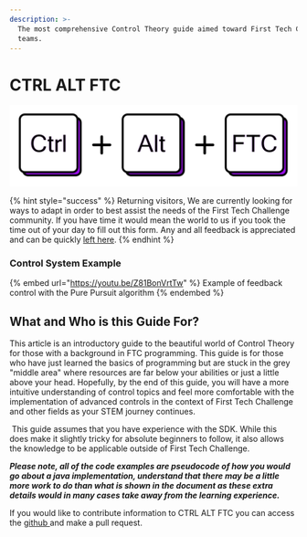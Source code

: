 ```yaml
---
description: >-
  The most comprehensive Control Theory guide aimed toward First Tech Challenge
  teams.
---
```


# CTRL ALT FTC

![](<.gitbook/assets/CTRL ALT FTC NEW COLOR .png>)

{% hint style="success" %}
Returning visitors,  We are currently looking for ways to adapt in order to best assist the needs of the First Tech Challenge community.  If you have time it would mean the world to us if you took the time out of your day to fill out this form. Any and all feedback is appreciated and can be quickly [left here](https://forms.gle/SjSEG5mSNRPiBNyK7).
{% endhint %}

### Control System Example

{% embed url="https://youtu.be/Z81BonVrtTw" %}
Example of feedback control with the Pure Pursuit algorithm
{% endembed %}

## What and Who is this Guide For?

This article is an introductory guide to the beautiful world of Control Theory for those with a background in FTC programming. This guide is for those who have just learned the basics of programming but are stuck in the grey "middle area" where resources are far below your abilities or just a little above your head. Hopefully, by the end of this guide, you will have a more intuitive understanding of control topics and feel more comfortable with the implementation of advanced controls in the context of First Tech Challenge and other fields as your STEM journey continues.

‌ This guide assumes that you have experience with the SDK. While this does make it slightly tricky for absolute beginners to follow, it also allows the knowledge to be applicable outside of First Tech Challenge.

_**Please note, all of the code examples are pseudocode of how you would go about a java implementation, understand that there may be a little more work to do than what is shown in the document as these extra details would in many cases take away from the learning experience.**_&#x20;

If you would like to contribute information to CTRL ALT FTC you can access the [github ](https://github.com/BenCaunt/CTRL-ALT-FTC)and make a pull request.
